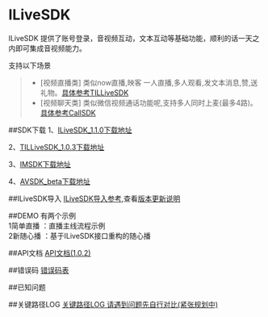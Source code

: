 # ILiveSDK
ILiveSDK 提供了账号登录，音视频互动，文本互动等基础功能，顺利的话一天之内即可集成音视频能力。

支持以下场景     
>* [视频直播类]
类似now直播,映客 一人直播,多人观看,发文本消息,赞,送礼物。[具体参考TILLiveSDK](https://github.com/zhaoyang21cn/ILiveSDK_iOS_Demos/blob/master/TILLiveSDK-README.md)
>* [视频聊天类]
     类似微信视频通话功能呢,支持多人同时上麦(最多4路)。[具体参考CallSDK](https://github.com/zhaoyang21cn/CallSDK_iOS_Demo)

##SDK下载
1、[ILiveSDK_1.1.0下载地址](http://dldir1.qq.com/hudongzhibo/ILiveSDK/ILiveSDK_1.1.0.zip)

2、[TILLiveSDK_1.0.3下载地址](http://dldir1.qq.com/hudongzhibo/ILiveSDK/TILLiveSDK_1.0.3.zip)

3、[IMSDK下载地址](http://dldir1.qq.com/hudongzhibo/ILiveSDK/IMSDK_foravsdk1.8.4.zip)

4、[AVSDK_beta下载地址](http://dldir1.qq.com/hudongzhibo/ILiveSDK/AVSDK1.8.4_BETA.zip)

##ILiveSDK导入
[ILiveSDK导入参考](https://github.com/zhaoyang21cn/ILiveSDK_iOS_Demos/blob/master/ILiveSDK-README.md),查看[版本更新说明](https://github.com/zhaoyang21cn/ILiveSDK_iOS_Demos/blob/master/doc/ILiveSDK_ChangeList.md)


##DEMO
有两个示例 <br />
1简单直播 ：直播主线流程示例  <br />
2新随心播 ：基于ILiveSDK接口重构的随心播   

##API文档
[API文档(1.0.2)](https://zhaoyang21cn.github.io/ilivesdk_help/ios_help/)

##错误码
[错误码表](https://github.com/zhaoyang21cn/ILiveSDK_Android_Demos/blob/master/doc/ILiveSDK/error.md)

##已知问题

##关键路径LOG
[关键路径LOG 请遇到问题先自行对比(紧张规划中)]()


